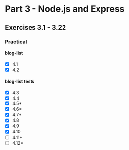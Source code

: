 # Part 3 - Node.js and Express

## Exercises 3.1 - 3.22

### Practical
#### blog-list
- [x] 4.1
- [x] 4.2
#### blog-list tests
- [x] 4.3
- [x] 4.4
- [x] 4.5*
- [x] 4.6*
- [x] 4.7*
- [x] 4.8
- [x] 4.9
- [x] 4.10
- [ ] 4.11*
- [ ] 4.12*